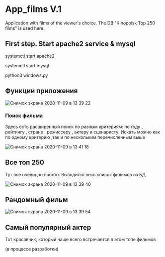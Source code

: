 # App_films V.1
Application with films of the viewer's choice. The DB "Kinopoisk Top 250 films" is used here.


## First step. Start apache2 service & mysql

systemctl start apache2

systemctl start mysql

python3 windows.py

## Функции приложения


![Снимок экрана 2020-11-09 в 13 39 22](https://user-images.githubusercontent.com/61711711/98531697-c4a9d980-2291-11eb-8805-845b7e0ae7b6.png)


### Поиск фильма
Здесь есть расширенный поиск по разным критериям: 
по году , рейтингу , стране , режиссеру , актеру и сценаристу.
Искать можно как по одному критерию ,так и по нескольким перечисленным выше

![Снимок экрана 2020-11-09 в 13 41 18](https://user-images.githubusercontent.com/61711711/98531587-9a581c00-2291-11eb-8204-0575ce143599.png)

## Все топ 250

Тут все очевидно просто. Выводится весь список фильмов из БД

![Снимок экрана 2020-11-09 в 13 39 40](https://user-images.githubusercontent.com/61711711/98531757-dbe8c700-2291-11eb-943c-7e58693bb0ba.png)


## Рандомный фильм

![Снимок экрана 2020-11-09 в 13 39 54](https://user-images.githubusercontent.com/61711711/98531730-d2f7f580-2291-11eb-90d0-c53b1f26210a.png)


## Самый популярный актер

Тот красавчик, который чаще всего встречается в этом топе фильмов

(в процессе разработки)
